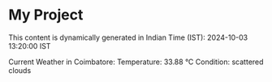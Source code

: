# My Project

This content is dynamically generated in Indian Time (IST): 2024-10-03 13:20:00 IST


Current Weather in Coimbatore:
Temperature: 33.88 °C
Condition: scattered clouds
